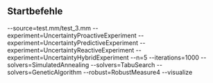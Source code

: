 ## Startbefehle

--source=test.mm/test_3.mm 
--experiment=UncertaintyProactiveExperiment
--experiment=UncertaintyPredictiveExperiment
--experiment=UncertaintyReactiveExperiment
--experiment=UncertaintyHybridExperiment
--n=5
--iterations=1000
--solvers=SimulatedAnnealing
--solvers=TabuSearch
--solvers=GeneticAlgorithm
--robust=RobustMeasure4
--visualize
